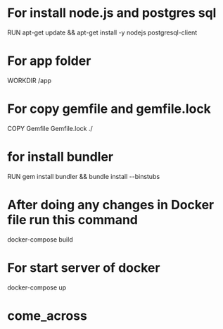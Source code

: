 # For install node.js and postgres sql

RUN apt-get update && apt-get install -y nodejs postgresql-client

# For app folder

WORKDIR /app

# For copy gemfile and gemfile.lock

COPY Gemfile Gemfile.lock ./

# for install bundler

RUN gem install bundler && bundle install --binstubs

# After doing any changes in Docker file run this command 

docker-compose build

# For start server of docker

docker-compose up


# come_across
